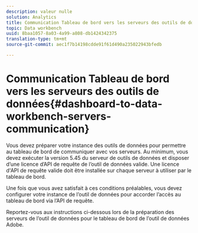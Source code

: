 ```yaml
---
description: valeur nulle
solution: Analytics
title: Communication Tableau de bord vers les serveurs des outils de données
topic: Data workbench
uuid: 8baa1057-8a03-4a99-a808-db1424342375
translation-type: tm+mt
source-git-commit: aec1f7b14198cdde91f61d490a235022943bfedb

---
```



# Communication Tableau de bord vers les serveurs des outils de données{#dashboard-to-data-workbench-servers-communication}

Vous devez préparer votre instance des outils de données pour permettre au tableau de bord de communiquer avec vos serveurs. Au minimum, vous devez exécuter la version 5.45 du serveur de outils de données et disposer d’une licence d’API de requête de l’outil de données valide. Une licence d&#39;API de requête valide doit être installée sur chaque serveur à utiliser par le tableau de bord.

Une fois que vous avez satisfait à ces conditions préalables, vous devez configurer votre instance de l’outil de données pour accorder l’accès au tableau de bord via l’API de requête.

Reportez-vous aux instructions ci-dessous lors de la préparation des serveurs de l’outil de données pour le tableau de bord de l’outil de données Adobe.
